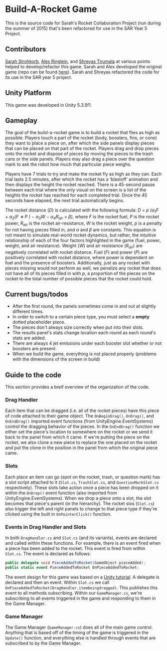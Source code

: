 # Build-A-Rocket Game

This is the source code for Sarah's Rocket Collaboraiton Project (run during the summer of 2015) that's been refactored for use in the SAR Year 5 Project. 

## Contributors

[Sarah Strohkorb](mailto:sarah.strohkorb@yale.edu), [Alex Ringlein](mailto:alexander.ringlein@yale.edu), and [Shreyas Tirumala](mailto:shreyas.tirumala@yale.edu) at various points helped to develop/refactor this game. Sarah and Alex developed the original game (repo can be found [here](https://github.com/sstrohkorb/rocketgame_v01)). Sarah and Shreyas refactored the code for its use in the SAR year 5 project. 

## Unity Platform

This game was developed in Unity 5.3.5f1. 

## Gameplay

The goal of the build-a-rocket game is to build a rocket that flies as high as possible. Players touch a part of the rocket (body, boosters, fins, or cone) they want to place a piece on, after which the side panels display pieces that can be placed on that part of the rocket. Players drag and drop pieces onto the rocket and dispose of pieces by moving the pieces to the trash cans or the side panels. Players may also drag a piece over the question mark to ask the robot how much that particular piece weighs.

Players have 7 trials to try and make the rocket fly as high as they can. Each trial lasts 2.5 minutes, after which the rocket has a ‘blastoff’ animation and then displays the height the rocket reached. There is a 45-second pause between each trial where the only visual on the screen is a list of the heights the rocket has reached for each completed trial. Once the 45 seconds have elapsed, the next trial automatically begins.

The rocket distance (*D*) is calculated with the following formula: *D = p (α<sub>1</sub>F + α<sub>2</sub>(F ∗ P ) − α<sub>3</sub>W − α<sub>4</sub>R<sub>air</sub> + β)*, where *F* is the rocket fuel, *P* is the rocket power, *R<sub>air</sub>* is the rocket air-resistance, *W* is the rocket weight, *p* is a penalty for not having pieces filled in, and *α* and *β* are constants. This equation is not meant to simulate real-world rocket dynamics, but rather, the intuitive relationship of each of the four factors highlighted in the game (fuel, power, weight, and air resistance). Weight (*W*) and air resistance (*R<sub>air</sub>*) are negatively correlated with rocket distance. Fuel (*F*) and power (*P*) are positively correlated with rocket distance, where power is dependent on fuel and the presence of boosters. Additionally, just as any rocket with pieces missing would not perform as well, we penalize any rocket that does not have all of its pieces filled in with *p*, a proportion of the pieces on the rocket to the total number of possible pieces that the rocket could hold.

## Current bugs/todos
- After the first round, the panels sometimes come in and out at slightly different times.
- In order to switch to a certain piece type, you must select a **empty** dotted placeholder piece. 
- The pieces don't always size correctly when put into their slots. 
- The results panel's stats change location each round as each round's stats are added. 
- There are always 4 jet emissions under each booster slot whether or not boosters are present. 
- When we build the game, everything is not placed properly (problems with the dimensions of the screen in build)

## Guide to the code
This section provides a breif overview of the organization of the code. 

### Drag Handler

Each item that can be dragged (i.e. all of the rocket pieces) have this piece of code attached to their game object. The `OnBeginDrag()`, `OnDrag()`, and `OnEndDrag()` imported event functions (from UnityEngine.EventSystems) control the dragging behavior of the pieces. In the `OnEndDrag()` function we either set the piece's location to somewhere on the rocket or we send it back to the panel from which it came. If we're putting the piece on the rocket, we also clone a new piece to replace the one placed on the rocket and put the clone in the position in the panel from which the original piece came. 

### Slots

Each place an item can go (spot on the rocket, trash, or question mark) has a slot script attached to it (`Slot.cs`, `TrashSlot.cs`, and `QuestionMarkSlot.cs` respectively). These slots take action once a piece has been dropped on it within the `OnDrop()` event function (also imported from UnityEngine.EventSystems). When we drop a piece onto a slot, the slot becomes that piece's parent (in the hierarchy). The rocket slos (`Slot.cs`) also trigger the left and right panels to change to that piece type if they're clicked using the built in `OnPointerClick()` function. 

### Events in Drag Handler and Slots
In both `DragHandler.cs` and `Slot.cs` (and its variants), events are declared and called within these functions. For example, there is an event fired when a piece has been added to the rocket. This event is fired from within `Slot.cs`. The event is declared as follows: 
```cs
public delegate void PieceAddedToRocket(GameObject pieceAdded);
public static event PieceAddedToRocket OnPieceAddedToRocket;
```

The event design for this game was based on a [Unity tutorial](https://unity3d.com/learn/tutorials/topics/scripting/events). A delegate is declared and then an event. Within `Slot.cs` we call `OnPieceAddedToRocket(DragHandler.itembeingdragged)`. This publishes this event to all methods subscribing. Within our `GameManager.cs`, we're subscribing to all events triggered in the game and responding to them in the Game Manager.  

### Game Manager
The Game Manager (`GameManager.cs`) does all of the main game control. Anything that is based off of the timing of the game is triggered in the `Update()` function, and everything else is handled through events that are subscribed to by the Game Manager. 







